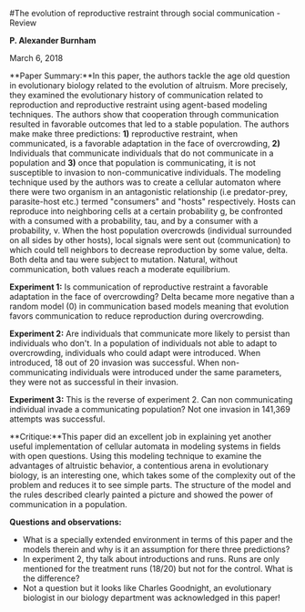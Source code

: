 #The evolution of reproductive restraint through social communication - Review

**P. Alexander Burnham**

March 6, 2018

**Paper Summary:**In this paper, the authors tackle the age old question in evolutionary biology related to the evolution of altruism. More precisely, they examined the evolutionary history of communication related to reproduction and reproductive restraint using agent-based modeling techniques. The authors show that cooperation through communication resulted in favorable outcomes that led to a stable population. The authors make make three predictions: **1)** reproductive restraint, when communicated, is a favorable adaptation in the face of overcrowding, **2)**  Individuals that communicate individuals that do not communicate in a population and **3)** once that population is communicating, it is not susceptible to invasion to non-communicative individuals. The modeling technique used by the authors was to create a cellular automaton where there were two organism in an antagonistic relationship (i.e predator-prey, parasite-host etc.) termed "consumers" and "hosts" respectively. Hosts can reproduce into neighboring cells at a certain probability g, be  confronted with a consumed with a probability, tau, and by a consumer with a probability, v. When the host population overcrowds (individual surrounded on all sides by other hosts), local signals were sent out (communication) to which could tell neighbors to decrease reproduction by some value, delta. Both delta and tau were subject to mutation. Natural, without communication, both values reach a moderate equilibrium.

**Experiment 1:** Is communication of reproductive restraint a favorable adaptation in the face of overcrowding? Delta became more negative than a random model (0) in communication based models meaning that evolution favors communication to reduce reproduction during overcrowding. 

**Experiment 2:** Are individuals that communicate more likely to persist than individuals who don't. In a population of individuals not able to adapt to overcrowding, individuals who could adapt were introduced. When introduced, 18 out of 20 invasion was successful. When non-communicating individuals were introduced under the same parameters, they were not as successful in their invasion.

**Experiment 3:** This is the reverse of experiment 2. Can non communicating individual invade a communicating population? Not one invasion in 141,369 attempts was successful. 

**Critique:**This paper did an excellent job in explaining yet another useful implementation of cellular automata in modeling systems in fields with open questions. Using this modeling technique to examine the advantages of altruistic behavior, a contentious arena in evolutionary biology, is an interesting one, which takes some of the complexity out of the problem and reduces it to see simple parts. The structure of the model and the rules described clearly painted a picture and showed the power of communication in a population.

**Questions and observations:**

* What is a specially extended environment in terms of this paper and the models therein and why is it an assumption for there three predictions? 
* In experiment 2, thy talk about introductions and runs. Runs are only mentioned for the treatment runs (18/20) but not for the control. What is the difference?
* Not a question but it looks like Charles Goodnight, an evolutionary biologist in our biology department was acknowledged in this paper!